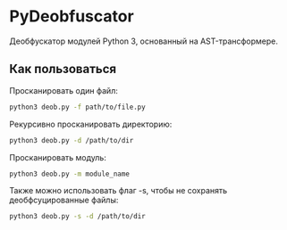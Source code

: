 # PyDeobfuscator
Деобфускатор модулей Python 3, основанный на AST-трансформере.

## Как пользоваться 

Просканировать один файл:

```bash
python3 deob.py -f path/to/file.py
```

Рекурсивно просканировать директорию:

```bash
python3 deob.py -d /path/to/dir
```

Просканировать модуль:

```bash
python3 deob.py -m module_name
```

Также можно использовать флаг -s, чтобы не сохранять деобфсуцированные файлы:

```bash
python3 deob.py -s -d /path/to/dir
```
